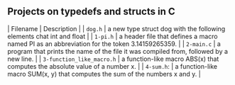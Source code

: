 ## Projects on typedefs and structs in C

| Filename | Description |
| `dog.h` | a new type struct dog with the following elements chat int and float |
| `1-pi.h` | a header file that defines a macro named PI as an abbreviation for the token 3.14159265359. |
| `2-main.c` |  a program that prints the name of the file it was compiled from, followed by a new line. |
| `3-function_like_macro.h` | a function-like macro ABS(x) that computes the absolute value of a number x. |
| `4-sum.h`: | a function-like macro SUM(x, y) that computes the sum of the numbers x and y. |
